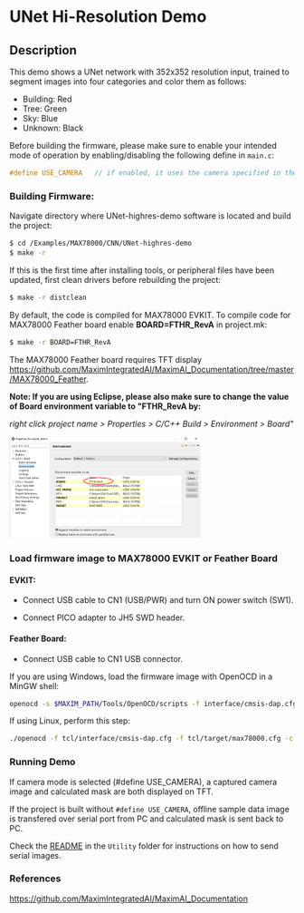 # UNet Hi-Resolution Demo



Description
-----------

This demo shows a UNet network with 352x352 resolution input, trained to segment images into four categories and color them as follows:

- Building: Red
- Tree: Green
- Sky: Blue
- Unknown: Black

Before building the firmware, please make sure to enable your intended mode of operation by enabling/disabling the following define in `main.c`:

```c
#define USE_CAMERA   // if enabled, it uses the camera specified in the make file, otherwise it uses serial loader
```

### Building Firmware:

Navigate directory where UNet-highres-demo software is located and build the project:

```bash
$ cd /Examples/MAX78000/CNN/UNet-highres-demo
$ make -r
```

If this is the first time after installing tools, or peripheral files have been updated, first clean drivers before rebuilding the project: 

```bash
$ make -r distclean
```

By default, the code is compiled for MAX78000 EVKIT.  To compile code for MAX78000 Feather board enable **BOARD=FTHR_RevA** in project.mk:

```bash
$ make -r BOARD=FTHR_RevA
```

The MAX78000 Feather board requires TFT display https://github.com/MaximIntegratedAI/MaximAI_Documentation/tree/master/MAX78000_Feather.

**Note: If you are using Eclipse, please also make sure to change the value of Board environment variable to "FTHR_RevA by:**

*right click project name > Properties > C/C++ Build > Environment > Board"*

<img src="Resources/eclipse_board.png" style="zoom:33%;" />



### Load firmware image to MAX78000 EVKIT or Feather Board

#### EVKIT:

- Connect USB cable to CN1 (USB/PWR) and turn ON power switch (SW1).

- Connect PICO adapter to JH5 SWD header. 

#### Feather Board:

- Connect USB cable to CN1 USB connector.

If you are using Windows, load the firmware image with OpenOCD in a MinGW shell:

```bash
openocd -s $MAXIM_PATH/Tools/OpenOCD/scripts -f interface/cmsis-dap.cfg -f target/max78000.cfg -c "program build/MAX78000.elf reset exit"
```

If using Linux, perform this step:

```bash
./openocd -f tcl/interface/cmsis-dap.cfg -f tcl/target/max78000.cfg -c "program build/MAX78000.elf verify reset exit"
```

### Running Demo

If camera mode is selected (#define USE_CAMERA), a captured camera image and calculated mask are both displayed on TFT. 

If the project is built without `#define USE_CAMERA`, offline sample data image is transfered over serial port from PC and calculated mask is sent back to PC. 

Check the [README](Utility/README.md)  in the `Utility` folder for instructions on how to send serial images.

### References

https://github.com/MaximIntegratedAI/MaximAI_Documentation